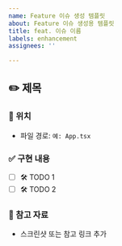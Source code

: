 ```yaml
---
name: Feature 이슈 생성 템플릿
about: Feature 이슈 생성용 템플릿
title: feat. 이슈 이름
labels: enhancement
assignees: ''

---
```


## ✏️ 제목  

### 📂 위치  
- 파일 경로: `예: App.tsx`  

### ✅ 구현 내용  
- [ ] 🛠️ TODO 1  
- [ ] 🛠️ TODO 2  

### 📸 참고 자료  
- 스크린샷 또는 참고 링크 추가

